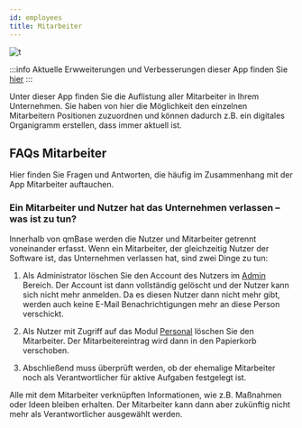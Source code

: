 ```yaml
---
id: employees
title: Mitarbeiter
---
```


![t](https://caqadmin.blob.core.windows.net/public-screenshots/All%20Integration%20Specs/Employees.png)

:::info Aktuelle Erwweiterungen und Verbesserungen dieser App finden Sie [hier](/blog/tags/mitarbeiter)
:::

Unter dieser App finden Sie die Auflistung aller Mitarbeiter in Ihrem Unternehmen. Sie haben von hier die Möglichkeit den einzelnen Mitarbeitern Positionen zuzuordnen und können dadurch z.B. ein digitales Organigramm erstellen, dass immer aktuell ist.

## FAQs Mitarbeiter

Hier finden Sie Fragen und Antworten, die häufig im Zusammenhang mit der App Mitarbeiter auftauchen.

### Ein Mitarbeiter und Nutzer hat das Unternehmen verlassen – was ist zu tun?

Innerhalb von qmBase werden die Nutzer und Mitarbeiter getrennt voneinander erfasst. Wenn ein Mitarbeiter, der gleichzeitig Nutzer der Software ist, das Unternehmen verlassen hat, sind zwei Dinge zu tun:

1. Als Administrator löschen Sie den Account des Nutzers im [Admin](https://app.qmbase.com/Account/findworkspace?returnUrl=/admin/users) Bereich.
   Der Account ist dann vollständig gelöscht und der Nutzer kann sich nicht mehr anmelden.
   Da es diesen Nutzer dann nicht mehr gibt, werden auch keine E-Mail Benachrichtigungen mehr an diese Person verschickt.

2. Als Nutzer mit Zugriff auf das Modul [Personal](https://app.qmbase.com/Account/findworkspace?returnUrl=/employees) löschen Sie den Mitarbeiter. Der Mitarbeitereintrag wird dann in den Papierkorb verschoben.
3. Abschließend muss überprüft werden, ob der ehemalige Mitarbeiter noch als Verantwortlicher für aktive Aufgaben festgelegt ist.

Alle mit dem Mitarbeiter verknüpften Informationen, wie z.B. Maßnahmen oder Ideen bleiben erhalten. Der Mitarbeiter kann dann aber zukünftig nicht mehr als Verantwortlicher ausgewählt werden.
